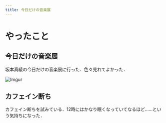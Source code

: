 ```yaml
---
title: 今日だけの音楽展
---
```


# やったこと

## 今日だけの音楽展

坂本真綾の今日だけの音楽展に行った．色々見れてよかった．

![Imgur](https://i.imgur.com/Bu42ZF8.jpg)

## カフェイン断ち

カフェイン断ちを試みている．12時にはかなり眠くなっていてなるほど……という気持ちになった．

